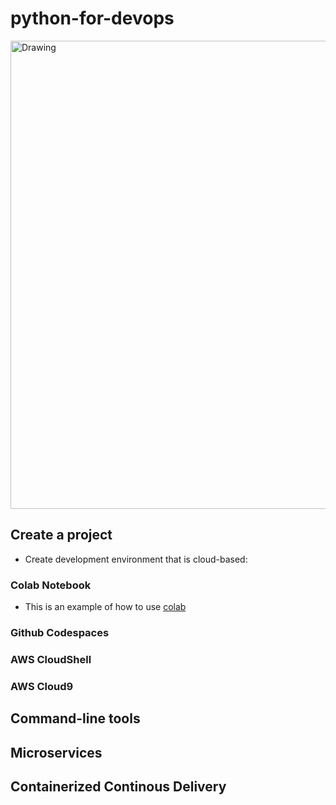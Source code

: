 # python-for-devops


<img width="749" alt="Drawing" src="https://user-images.githubusercontent.com/49781637/195133059-25452a87-03da-4aee-b6e3-3a0f13e67757.png">


## Create a project 

* Create development environment that is cloud-based: 

### Colab Notebook

* This is an example of how to use [colab](https://github.com/hymavathi99/python-for-devops/blob/main/getting_started_python.ipynb)

### Github Codespaces
### AWS CloudShell 
### AWS Cloud9

## Command-line tools

## Microservices

## Containerized Continous Delivery

